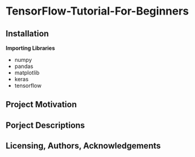 # TensorFlow-Tutorial-For-Beginners

## Installation
**Importing Libraries**</br>
* numpy
* pandas
* matplotlib
* keras
* tensorflow

## Project Motivation

## Porject Descriptions 


## Licensing, Authors, Acknowledgements
